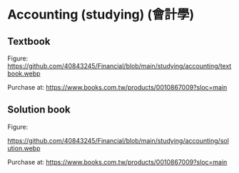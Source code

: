 # Accounting (studying) (會計學)
## Textbook
Figure:
https://github.com/40843245/Financial/blob/main/studying/accounting/textbook.webp

Purchase at:
https://www.books.com.tw/products/0010867009?sloc=main

## Solution book 
Figure:

https://github.com/40843245/Financial/blob/main/studying/accounting/solution.webp

Purchase at:
https://www.books.com.tw/products/0010867009?sloc=main



